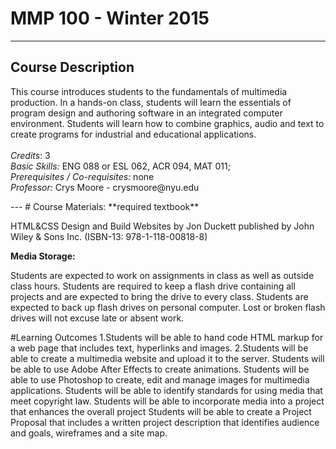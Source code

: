 # MMP 100 - Winter 2015
---
## Course Description
<p>This course introduces students to the fundamentals of multimedia production. In a hands-on class, students will learn the essentials of program design and authoring software in an integrated computer environment. Students will learn how to combine graphics, audio and text to create programs for industrial and educational applications.
<br><br>
<em>Credits</em>: 3 <br>
<em>Basic Skills:</em> ENG 088 or ESL 062, ACR 094, MAT 011; <br>
<em>Prerequisites / Co-requisites:</em> none
<br>
<em>Professor:</em> Crys Moore - crysmoore@nyu.edu
</p>
---
# Course Materials:
**required textbook**<br>
<p>HTML&CSS Design and Build Websites by Jon Duckett published by John Wiley & Sons Inc. (ISBN-13: 978-1-118-00818-8)</p>

**Media Storage:**<br>
<p>Students are expected to work on assignments in class as well as outside class hours. Students are required to keep a flash drive containing all projects and are expected to bring the drive to every class. Students are expected to back up flash drives on personal computer. Lost or broken flash drives will not excuse late or absent work.</p>
#Learning Outcomes
1.Students will be able to hand code HTML markup for a web page that includes text, hyperlinks and images.
2.Students will be able to create a multimedia website and upload it to the server.
Students will be able to use Adobe After Effects to create animations.
Students will be able to use Photoshop to create, edit and manage images for multimedia applications.
Students will be able to identify standards for using media that meet copyright law.
Students will be able to incorporate media into a project that enhances the overall project
Students will be able to create a Project Proposal that includes a written project description that identifies audience and goals, wireframes and a site map.

